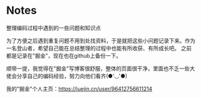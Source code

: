 # Notes
整理编码过程中遇到的一些问题和知识点

为了方便之后遇到重复问题不用到处找资料，于是就把这些小问题记录下来。作为一名登山者，希望自己能在总结整理的过程中也能有所收获、有所成长吧。
之前都是记录在"掘金"，现在也在github上备份一下。

顺带一提，我觉得在"掘金"写博客很舒服，整体的页面很干净，里面也不乏一些大佬会分享自己的编码经验，努力向他们看齐(●'◡'●)

我的"掘金"个人主页：https://juejin.cn/user/96412756611214
